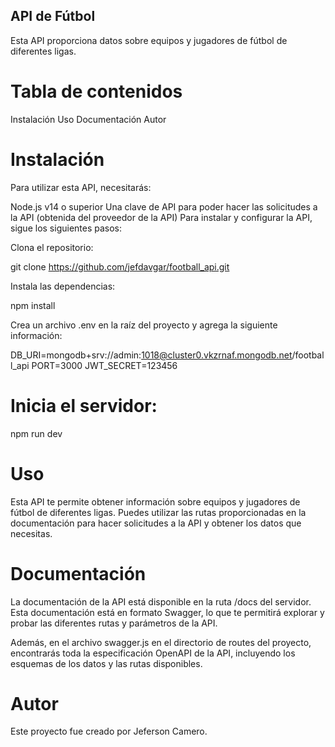 ## API de Fútbol
Esta API proporciona datos sobre equipos y jugadores de fútbol de diferentes ligas.

# Tabla de contenidos
Instalación
Uso
Documentación
Autor

# Instalación
Para utilizar esta API, necesitarás:

Node.js v14 o superior
Una clave de API para poder hacer las solicitudes a la API (obtenida del proveedor de la API)
Para instalar y configurar la API, sigue los siguientes pasos:

Clona el repositorio:

git clone https://github.com/jefdavgar/football_api.git

Instala las dependencias:

npm install

Crea un archivo .env en la raíz del proyecto y agrega la siguiente información:

DB_URI=mongodb+srv://admin:1018@cluster0.vkzrnaf.mongodb.net/football_api
PORT=3000
JWT_SECRET=123456


# Inicia el servidor:

npm run dev
# Uso
Esta API te permite obtener información sobre equipos y jugadores de fútbol de diferentes ligas. Puedes utilizar las rutas proporcionadas en la documentación para hacer solicitudes a la API y obtener los datos que necesitas.

# Documentación
La documentación de la API está disponible en la ruta /docs del servidor. Esta documentación está en formato Swagger, lo que te permitirá explorar y probar las diferentes rutas y parámetros de la API.

Además, en el archivo swagger.js en el directorio de routes del proyecto, encontrarás toda la especificación OpenAPI de la API, incluyendo los esquemas de los datos y las rutas disponibles.

# Autor
Este proyecto fue creado por Jeferson Camero.
